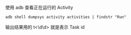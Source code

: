 使用 adb 查看正在运行的 Activity

    adb shell dumpsys activity activities | findstr "Run"

输出结果用的 t<\d\d> 就是表示 Task id